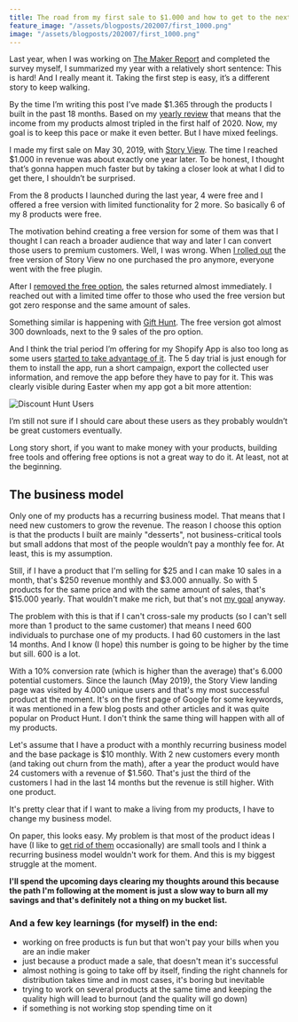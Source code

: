```yaml
---
title: The road from my first sale to $1.000 and how to get to the next $1.000
feature_image: "/assets/blogposts/202007/first_1000.png"
image: "/assets/blogposts/202007/first_1000.png"
---
```


Last year, when I was working on [The Maker Report](https://the-maker-report.netlify.app/results/2019/) and completed the survey myself, I summarized my year with a relatively short sentence: This is hard! And I really meant it. Taking the first step is easy, it’s a different story to keep walking.

<!-- more -->

By the time I’m writing this post I’ve made $1.365 through the products I built in the past 18 months. Based on my [yearly review](https://2019.feriforgacs.me/) that means that the income from my products almost tripled in the first half of 2020. Now, my goal is to keep this pace or make it even better. But I have mixed feelings.

I made my first sale on May 30, 2019, with [Story View](https://storyviewplugin.com/). The time I reached $1.000 in revenue was about exactly one year later. To be honest, I thought that’s gonna happen much faster but by taking a closer look at what I did to get there, I shouldn’t be surprised.

From the 8 products I launched during the last year, 4 were free and I offered a free version with limited functionality for 2 more. So basically 6 of my 8 products were free.

The motivation behind creating a free version for some of them was that I thought I can reach a broader audience that way and later I can convert those users to premium customers. Well, I was wrong. When [I rolled out](https://www.indiehackers.com/product/story-view/a-new-landing-page-and-free-version-of-the-plugin--Lt0IZY6NPayNn5RITCm) the free version of Story View no one purchased the pro anymore, everyone went with the free plugin.

After I [removed the free option](https://www.indiehackers.com/product/story-view/removed-the-free-version-of-the-plugin--M1PWflUvbcePh1hsNBR), the sales returned almost immediately. I reached out with a limited time offer to those who used the free version but got zero response and the same amount of sales.

Something similar is happening with [Gift Hunt](https://gifthuntplugin.com/). The free version got almost 300 downloads, next to the 9 sales of the pro option.

And I think the trial period I’m offering for my Shopify App is also too long as some users [started to take advantage of it](https://www.indiehackers.com/post/should-i-try-to-keep-the-customers-who-are-just-taking-advantage-of-the-free-trial-period-weekly-backlog-2020-14-1565e6dd3d). The 5 day trial is just enough for them to install the app, run a short campaign, export the collected user information, and remove the app before they have to pay for it. This was clearly visible during Easter when my app got a bit more attention:

![Discount Hunt Users](/assets/blogposts/202007/discount-hunt-stats.png)

I’m still not sure if I should care about these users as they probably wouldn’t be great customers eventually.

Long story short, if you want to make money with your products, building free tools and offering free options is not a great way to do it. At least, not at the beginning.

## The business model

Only one of my products has a recurring business model. That means that I need new customers to grow the revenue. The reason I choose this option is that the products I built are mainly "desserts", not business-critical tools but small addons that most of the people wouldn’t pay a monthly fee for. At least, this is my assumption.

Still, if I have a product that I'm selling for $25 and I can make 10 sales in a month, that's $250 revenue monthly and $3.000 annually. So with 5 products for the same price and with the same amount of sales, that's $15.000 yearly. That wouldn't make me rich, but that's not [my goal](https://feriforgacs.me/2019/01/18/back-on-the-dev-train/) anyway.

The problem with this is that if I can't cross-sale my products (so I can't sell more than 1 product to the same customer) that means I need 600 individuals to purchase one of my products. I had 60 customers in the last 14 months. And I know (I hope) this number is going to be higher by the time but sill. 600 is a lot.

With a 10% conversion rate (which is higher than the average) that's 6.000 potential customers. Since the launch (May 2019), the Story View landing page was visited by 4.000 unique users and that's my most successful product at the moment. It's on the first page of Google for some keywords, it was mentioned in a few blog posts and other articles and it was quite popular on Product Hunt. I don't think the same thing will happen with all of my products.

Let's assume that I have a product with a monthly recurring business model and the base package is $10 monthly. With 2 new customers every month (and taking out churn from the math), after a year the product would have 24 customers with a revenue of $1.560. That's just the third of the customers I had in the last 14 months but the revenue is still higher. With one product.

It's pretty clear that if I want to make a living from my products, I have to change my business model.

On paper, this looks easy. My problem is that most of the product ideas I have (I like to [get rid of them](https://twitter.com/feriforgacs/status/1153957167810121729) occasionally) are small tools and I think a recurring business model wouldn't work for them. And this is my biggest struggle at the moment.

__I'll spend the upcoming days clearing my thoughts around this because the path I'm following at the moment is just a slow way to burn all my savings and that's definitely not a thing on my bucket list.__

### And a few key learnings (for myself) in the end:

* working on free products is fun but that won't pay your bills when you are an indie maker
* just because a product made a sale, that doesn't mean it's successful
* almost nothing is going to take off by itself, finding the right channels for distribution takes time and in most cases, it's boring but inevitable
* trying to work on several products at the same time and keeping the quality high will lead to burnout (and the quality will go down)
* if something is not working stop spending time on it